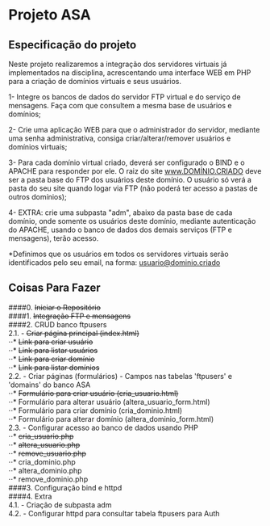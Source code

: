 # Projeto ASA

## Especificação do projeto
Neste projeto realizaremos a integração dos servidores virtuais já implementados na disciplina, acrescentando uma interface WEB em PHP para a criação de domínios virtuais e seus usuários.

1- Integre os bancos de dados do servidor FTP virtual e do serviço de mensagens. Faça com que consultem a mesma base de usuários e domínios;

2- Crie uma aplicação WEB para que o administrador do servidor, mediante uma senha administrativa, consiga criar/alterar/remover usuários e domínios virtuais;

3- Para cada domínio virtual criado, deverá ser configurado o BIND e o APACHE para responder por ele. O raiz do site www.DOMÍNIO.CRIADO deve ser a pasta base do FTP dos usuários deste domínio. O usuário só verá a pasta do seu site quando logar via FTP (não poderá ter acesso a pastas de outros domínios);

4- EXTRA: crie uma subpasta "adm", abaixo da pasta base de cada domínio, onde somente os usuários deste domínio, mediante autenticação do APACHE, usando o banco de dados dos demais serviços (FTP e mensagens), terão acesso.

*Definimos que os usuários em todos os servidores virtuais serão identificados pelo seu email, na forma: usuario@dominio.criado

## Coisas Para Fazer
####0. ~~Iniciar o Repositório~~  
####1. ~~Integração FTP e mensagens~~  
####2. CRUD banco ftpusers  
2.1. - ~~Criar página principal (index.html)~~  
⋅⋅* ~~Link para criar usuário~~  
⋅⋅* ~~Link para listar usuários~~  
⋅⋅* ~~Link para criar domínio~~  
⋅⋅* ~~Link para listar domínios~~  
2.2. - Criar páginas (formulários) - Campos nas tabelas 'ftpusers' e 'domains' do banco ASA  
⋅⋅* ~~Formulário para criar usuário (cria_usuario.html)~~  
⋅⋅* Formulário para alterar usuário (altera_usuario_form.html)  
⋅⋅* Formulário para criar domínio (cria_dominio.html)  
⋅⋅* Formulário para alterar domínio (altera_dominio_form.html)  
2.3. - Configurar acesso ao banco de dados usando PHP  
⋅⋅* ~~cria_usuario.php~~  
⋅⋅* ~~altera_usuario.php~~  
⋅⋅* ~~remove_usuario.php~~  
⋅⋅* cria_dominio.php  
⋅⋅* altera_dominio.php  
⋅⋅* remove_dominio.php  
####3. Configuração bind e httpd  
####4. Extra  
4.1. - Criação de subpasta adm  
4.2. - Configurar httpd para consultar tabela ftpusers para Auth
